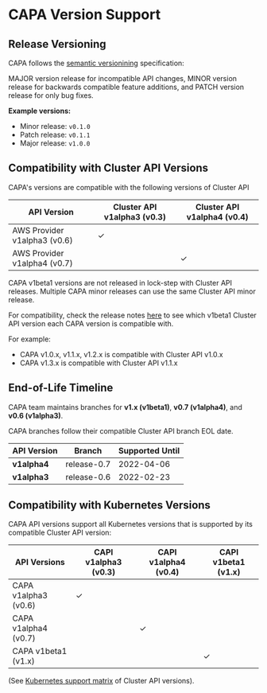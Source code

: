 # CAPA Version Support

## Release Versioning

CAPA follows the [semantic versionining][semver] specification:

MAJOR version release for incompatible API changes, 
MINOR version release for backwards compatible feature additions, 
and PATCH version release for only bug fixes.

**Example versions:**

- Minor release: `v0.1.0`
- Patch release: `v0.1.1`
- Major release: `v1.0.0`


## Compatibility with Cluster API Versions

CAPA's versions are compatible with the following versions of Cluster API

|     API Version              | Cluster API v1alpha3 (v0.3) | Cluster API v1alpha4 (v0.4) |
| ---------------------------- | --------------------------- | --------------------------- |
| AWS Provider v1alpha3 (v0.6) | ✓                           |                             |
| AWS Provider v1alpha4 (v0.7) |                             | ✓                           |


CAPA v1beta1 versions are not released in lock-step with Cluster API releases.
Multiple CAPA minor releases can use the same Cluster API minor release.

For compatibility, check the release notes [here](https://github.com/kubernetes-sigs/cluster-api-provider-aws/releases/) to see which v1beta1 Cluster API version each CAPA version is compatible with.

For example:
- CAPA v1.0.x, v1.1.x, v1.2.x is compatible with Cluster API v1.0.x
- CAPA v1.3.x is compatible with Cluster API v1.1.x

## End-of-Life Timeline

CAPA team maintains branches for **v1.x (v1beta1)**, **v0.7 (v1alpha4)**, and **v0.6 (v1alpha3)**.

CAPA branches follow their compatible Cluster API branch EOL date.

| API Version   | Branch      | Supported Until |
| ------------- |-------------|-----------------|
| **v1alpha4**  | release-0.7 | 2022-04-06      |
| **v1alpha3**  | release-0.6 | 2022-02-23      |

## Compatibility with Kubernetes Versions

 CAPA API versions support all Kubernetes versions that is supported by its compatible Cluster API version:

|     API Versions             | CAPI v1alpha3 (v0.3) | CAPI v1alpha4 (v0.4) | CAPI v1beta1 (v1.x) |
| ---------------------------- | --------------- | --------------- | -------------- |
| CAPA v1alpha3 (v0.6)         | ✓               |                 |                |
| CAPA v1alpha4 (v0.7)         |                 | ✓               |                |
| CAPA v1beta1 (v1.x)          |                 |                 | ✓              |


(See [Kubernetes support matrix][cluster-api-supported-v] of Cluster API versions).

[cluster-api-supported-v]: https://cluster-api.sigs.k8s.io/reference/versions.html
[semver]: https://semver.org/#semantic-versioning-200
